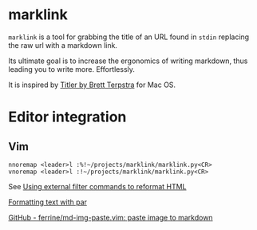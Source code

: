 # marklink

`marklink` is a tool for grabbing the title of an URL found in `stdin` replacing the raw url with a markdown link.

Its ultimate goal is to increase the ergonomics of writing markdown, thus leading you to write more. Effortlessly.

It is inspired by [Titler by Brett Terpstra](http://brettterpstra.com/2015/02/18/titler-system-service/) for Mac OS.

# Editor integration

## Vim

```
nnoremap <leader>l :%!~/projects/marklink/marklink.py<CR>
vnoremap <leader>l :!~/projects/marklink/marklink.py<CR>
```

See [Using external filter commands to reformat HTML](http://vimcasts.org/episodes/using-external-filter-commands-to-reformat-html/)

[Formatting text with par](http://vimcasts.org/episodes/formatting-text-with-par/)

[GitHub - ferrine/md-img-paste.vim: paste image to markdown](https://github.com/ferrine/md-img-paste.vim)
